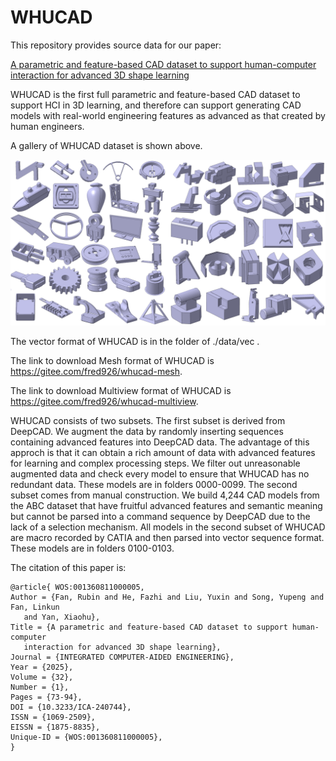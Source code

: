 # WHUCAD

This repository provides source data for our paper:

[A parametric and feature-based CAD dataset to support human-computer interaction for advanced 3D shape learning](https://journals.sagepub.com/doi/full/10.3233/ICA-240744)

WHUCAD is the first full parametric and feature-based CAD dataset to support HCI in 3D learning, and therefore can support generating CAD models with real-world engineering features as advanced as that created by human engineers.

A gallery of WHUCAD dataset is shown above.

![image](https://github.com/fazhihe/WHUCAD/blob/main/A%20gallery%20of%20WHUCAD.png)

The vector format of WHUCAD is in the folder of ./data/vec . 

The link to download Mesh format of WHUCAD is https://gitee.com/fred926/whucad-mesh. 

The link to download Multiview format of WHUCAD is https://gitee.com/fred926/whucad-multiview.

WHUCAD consists of two subsets. The first subset is derived from DeepCAD. We augment the data by randomly inserting sequences containing advanced features into DeepCAD data. The advantage of this approch is that it can obtain a rich amount of data with advanced features for learning and complex processing steps. We filter out unreasonable augmented data and check every model to ensure that WHUCAD has no redundant data. These models are in folders 0000-0099. The second subset comes from manual construction. We build 4,244 CAD models from the ABC dataset that have fruitful advanced features and semantic meaning but cannot be parsed into a command sequence by DeepCAD due to the lack of a selection mechanism. All models in the second subset of WHUCAD are macro recorded by CATIA and then parsed into vector sequence format. These models are in folders 0100-0103.

The citation of this paper is:

```
@article{ WOS:001360811000005,
Author = {Fan, Rubin and He, Fazhi and Liu, Yuxin and Song, Yupeng and Fan, Linkun
   and Yan, Xiaohu},
Title = {A parametric and feature-based CAD dataset to support human-computer
   interaction for advanced 3D shape learning},
Journal = {INTEGRATED COMPUTER-AIDED ENGINEERING},
Year = {2025},
Volume = {32},
Number = {1},
Pages = {73-94},
DOI = {10.3233/ICA-240744},
ISSN = {1069-2509},
EISSN = {1875-8835},
Unique-ID = {WOS:001360811000005},
}
```
